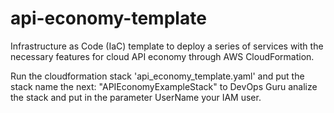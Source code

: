 # api-economy-template

Infrastructure as Code (IaC) template to deploy a series of services with the necessary features for cloud API economy through AWS CloudFormation.

Run the cloudformation stack 'api_economy_template.yaml' and put the stack name the next: "APIEconomyExampleStack" to DevOps Guru analize the stack and put in the parameter UserName your IAM user.

